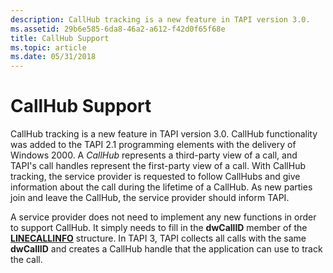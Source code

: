 ```yaml
---
description: CallHub tracking is a new feature in TAPI version 3.0.
ms.assetid: 29b6e585-6da8-46a2-a612-f42d0f65f68e
title: CallHub Support
ms.topic: article
ms.date: 05/31/2018
---
```


# CallHub Support

CallHub tracking is a new feature in TAPI version 3.0. CallHub functionality was added to the TAPI 2.1 programming elements with the delivery of Windows 2000. A *CallHub* represents a third-party view of a call, and TAPI's call handles represent the first-party view of a call. With CallHub tracking, the service provider is requested to follow CallHubs and give information about the call during the lifetime of a CallHub. As new parties join and leave the CallHub, the service provider should inform TAPI.

A service provider does not need to implement any new functions in order to support CallHub. It simply needs to fill in the **dwCallID** member of the [**LINECALLINFO**](/windows/win32/api/tapi/ns-tapi-linecallinfo) structure. In TAPI 3, TAPI collects all calls with the same **dwCallID** and creates a CallHub handle that the application can use to track the call.

 

 
